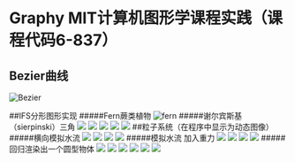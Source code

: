 # Graphy MIT计算机图形学课程实践（课程代码6-837）
## Bezier曲线
![Bezier](http://115.28.143.152/silence/wp-content/uploads/2016/04/beta.png)

##IFS分形图形实现
#####Fern蕨类植物
![fern](http://115.28.143.152/silence/wp-content/uploads/2016/04/fern.jpg)
#####谢尔宾斯基（sierpinski）三角
![](http://115.28.143.152/silence/wp-content/uploads/2016/04/sierpinski_triangle_0.jpg)
![](http://115.28.143.152/silence/wp-content/uploads/2016/04/sierpinski_triangle_1.jpg)
![](http://115.28.143.152/silence/wp-content/uploads/2016/04/sierpinski_triangle_2.jpg)
![](http://115.28.143.152/silence/wp-content/uploads/2016/04/sierpinski_triangle_3.jpg)
![](http://115.28.143.152/silence/wp-content/uploads/2016/04/sierpinski_triangle.jpg)
##粒子系统（在程序中显示为动态图像）
#####横向模拟水流
![](http://115.28.143.152/silence/wp-content/uploads/2016/04/p1.png)
![](http://115.28.143.152/silence/wp-content/uploads/2016/04/p2.png)
![](http://115.28.143.152/silence/wp-content/uploads/2016/04/p3.png)
![](http://115.28.143.152/silence/wp-content/uploads/2016/04/p4.png)
#####模拟水流 加入重力
![](http://115.28.143.152/silence/wp-content/uploads/2016/04/p5.png)
![](http://115.28.143.152/silence/wp-content/uploads/2016/04/p6.png)
![](http://115.28.143.152/silence/wp-content/uploads/2016/04/p7.png)
![](http://115.28.143.152/silence/wp-content/uploads/2016/04/p8.png)
#####回归渲染出一个圆型物体
![](http://115.28.143.152/silence/wp-content/uploads/2016/04/p9.png)
![](http://115.28.143.152/silence/wp-content/uploads/2016/04/p10.png)
![](http://115.28.143.152/silence/wp-content/uploads/2016/04/p11.png)
![](http://115.28.143.152/silence/wp-content/uploads/2016/04/p12.png)
![](http://115.28.143.152/silence/wp-content/uploads/2016/04/p13.png)
![](http://115.28.143.152/silence/wp-content/uploads/2016/04/p14.png)
